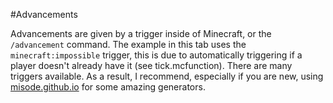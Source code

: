 #Advancements

Advancements are given by a trigger inside of Minecraft, or the `/advancement` command. The example in this tab uses the `minecraft:impossible` trigger, this is due to automatically triggering if a player doesn't already have it (see tick.mcfunction). There are many triggers available. As a result, I recommend, especially if you are new, using [misode.github.io](https://misode.github.io) for some amazing generators.
